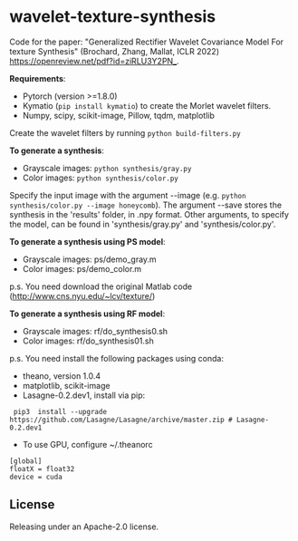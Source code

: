 # wavelet-texture-synthesis

Code for the paper: "Generalized Rectifier Wavelet Covariance Model For texture Synthesis" (Brochard, Zhang, Mallat, ICLR 2022) <https://openreview.net/pdf?id=ziRLU3Y2PN_>.

**Requirements**:
- Pytorch (version >=1.8.0)
- Kymatio (`pip install kymatio`) to create the Morlet wavelet filters.
- Numpy, scipy, scikit-image, Pillow, tqdm, matplotlib

Create the wavelet filters by running `python build-filters.py`

**To generate a synthesis**:
- Grayscale images: `python synthesis/gray.py`
- Color images: `python synthesis/color.py`

Specify the input image with the argument --image (e.g. `python synthesis/color.py --image honeycomb`). The argument --save stores the synthesis in the 'results' folder, in .npy format. Other arguments, to specify the model, can be found in 'synthesis/gray.py' and 'synthesis/color.py'.

**To generate a synthesis using PS model**:
- Grayscale images: ps/demo_gray.m 
- Color images: ps/demo_color.m

p.s. You need download the original Matlab code (http://www.cns.nyu.edu/~lcv/texture/)

**To generate a synthesis using RF model**:
- Grayscale images: rf/do_synthesis0.sh
- Color images: rf/do_synthesis01.sh

p.s. You need install the following packages using conda:

- theano,  version 1.0.4
- matplotlib, scikit-image
- Lasagne-0.2.dev1, install via pip: 

```
 pip3  install --upgrade https://github.com/Lasagne/Lasagne/archive/master.zip # Lasagne-0.2.dev1
```

- To use GPU, configure ~/.theanorc
```
[global]
floatX = float32
device = cuda
```

## License
Releasing under an Apache-2.0 license.

